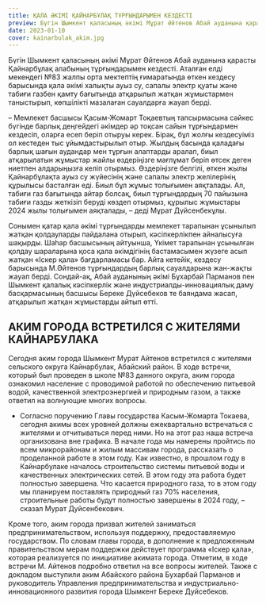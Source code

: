 ```yaml
---
title: ҚАЛА ӘКІМІ ҚАЙНАРБҰЛАҚ ТҰРҒЫНДАРЫМЕН КЕЗДЕСТІ 
preview: Бүгін Шымкент қаласының әкімі Мұрат Әйтенов Абай ауданына қарасты  Қайнарбұлақ  алабының тұрғындарымен кездесті.
date: 2023-01-10
cover: kainarbulak_akim.jpg 
---
```

Бүгін Шымкент қаласының әкімі Мұрат Әйтенов Абай ауданына қарасты  Қайнарбұлақ  алабының тұрғындарымен кездесті. Аталған елді мекендегі №83 жалпы орта мектептің ғимаратында өткен кездесу барысында қала әкімі халықты ауыз су, сапалы электр қуаты және табиғи газбен қамту бағытында атқарылып жатқан жұмыстармен таныстырып, көпшілікті мазалаған сауалдарға жауап берді. 

– Мемлекет басшысы Қасым-Жомарт Тоқаевтың тапсырмасына сәйкес бүгінде барлық деңгейдегі әкімдер әр тоқсан сайын тұрғындармен кездесіп, оларға есеп беріп отыруы керек. Бірақ, бұл жолғы кездесуіміз ол кестеден тыс ұйымдастырылып отыр. Жылдың басында қаладағы барлық шағын аудандар мен тұрғын алаптарды аралап, биыл атқарылатын жұмыстар жайлы өздеріңізге мағлұмат беріп өтсек деген ниетпен алдарыңызға келіп отырмыз. Өздеріңізге белгілі, өткен жылы Қайнарбұлақта ауыз су жүйесінің және сапалы электр желілерінің құрылысы басталған еді. Биыл бұл жұмыс толығымен аяқталады. Ал, табиғи газ бағытында айтар болсақ, биыл тұрғындардың 70 пайызына табиғи газды жеткізіп беруді көздеп отырмыз, құрылыс жұмыстары 2024 жылы толығымен аяқталады, – деді Мұрат Дүйсенбекұлы. 

Сонымен қатар қала әкімі тұрғындарды мемлекет тарапынан ұсынылып жатқан қолдауларды пайдалана отырып, кәсіпкерлікпен айналысуға шақырды. Шаһар басшысының айтуынша, Үкімет тарапынан ұсынылған қолдау шараларына қоса қала әкімдігінің бастамасымен жүзеге асып жатқан «Іскер қала» бағдарламасы бар. 
Айта кетейік, кездесу барысында М.Әйтенов тұрғындардың барлық сауалдарына жан-жақты жауап берді. Сондай-ақ, Абай ауданының әкімі Бұхарбай Парманов пен Шымкент қалалық кәсіпкерлік және индустриалды-инновациялық даму басқармасының басшысы Береке Дүйсебеков те баяндама жасап, атқарылып жатқан жұмыстарды айтып өтті. 

## АКИМ ГОРОДА ВСТРЕТИЛСЯ С ЖИТЕЛЯМИ КАЙНАРБУЛАКА

Сегодня аким города Шымкент Мурат Айтенов встретился с жителями сельского округа Кайнарбулак, Абайский район. В ходе встречи, который был проведен в школе №83 данного округа, аким города ознакомил население с проводимой работой по обеспечению питьевой водой, качественной электроэнергией и природным газом, а также ответил на волнующие многих вопросы.

- Согласно поручению Главы государства Касым-Жомарта Токаева, сегодня акимы всех уровней должны ежеквартально встречаться с жителями и отчитываться перед ними. Но на этот раз наша встреча организована вне графика. В начале года мы намерены пройтись по всем микрорайонам и жилым массивам города, рассказать о проделанной работе в этом году. Как известно, в прошлом году в Кайнарбулаке началось строительство системы питьевой воды и качественных электрических сетей. В этом году эта работа будет полностью завершена. Что касается природного газа, то в этом году мы планируем поставлять природный газ 70% населения, строительные работы будут полностью завершены в 2024 году, – сказал Мурат Дуйсенбекович.

Кроме того, аким города призвал жителей заниматься предпринимательством, используя поддержку, предоставляемую государством. По словам главы города, в дополнение к предложенным правительством мерам поддержки действует программа «Іскер қала», которая реализуется по инициативе акимата города.
Отметим, в ходе встречи М. Айтенов подробно ответил на все вопросы жителей. Также с докладом выступили аким Абайского района Бухарбай Парманов и руководитель Управления предпринимательства и индустриально-инновационного развития города Шымкент Береке Дуйсебеков.